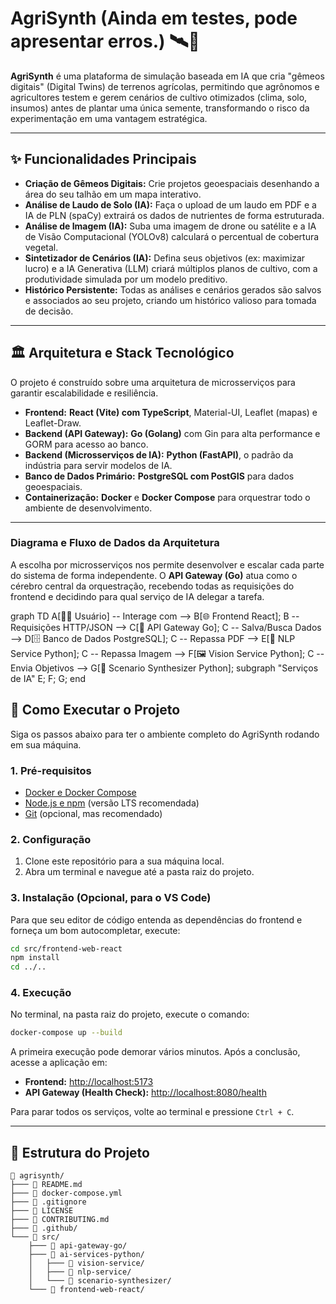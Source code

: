 # AgriSynth (Ainda em testes, pode apresentar erros.) 🛰️🌱

**AgriSynth** é uma plataforma de simulação baseada em IA que cria "gêmeos digitais" (Digital Twins) de terrenos agrícolas, permitindo que agrônomos e agricultores testem e gerem cenários de cultivo otimizados (clima, solo, insumos) antes de plantar uma única semente, transformando o risco da experimentação em uma vantagem estratégica.

---

## ✨ Funcionalidades Principais

-   **Criação de Gêmeos Digitais:** Crie projetos geoespaciais desenhando a área do seu talhão em um mapa interativo.
-   **Análise de Laudo de Solo (IA):** Faça o upload de um laudo em PDF e a IA de PLN (spaCy) extrairá os dados de nutrientes de forma estruturada.
-   **Análise de Imagem (IA):** Suba uma imagem de drone ou satélite e a IA de Visão Computacional (YOLOv8) calculará o percentual de cobertura vegetal.
-   **Sintetizador de Cenários (IA):** Defina seus objetivos (ex: maximizar lucro) e a IA Generativa (LLM) criará múltiplos planos de cultivo, com a produtividade simulada por um modelo preditivo.
-   **Histórico Persistente:** Todas as análises e cenários gerados são salvos e associados ao seu projeto, criando um histórico valioso para tomada de decisão.

---

## 🏛️ Arquitetura e Stack Tecnológico

O projeto é construído sobre uma arquitetura de microsserviços para garantir escalabilidade e resiliência.

-   **Frontend:** **React (Vite) com TypeScript**, Material-UI, Leaflet (mapas) e Leaflet-Draw.
-   **Backend (API Gateway):** **Go (Golang)** com Gin para alta performance e GORM para acesso ao banco.
-   **Backend (Microsserviços de IA):** **Python (FastAPI)**, o padrão da indústria para servir modelos de IA.
-   **Banco de Dados Primário:** **PostgreSQL com PostGIS** para dados geoespaciais.
-   **Containerização:** **Docker** e **Docker Compose** para orquestrar todo o ambiente de desenvolvimento.

---

### Diagrama e Fluxo de Dados da Arquitetura

A escolha por microsserviços nos permite desenvolver e escalar cada parte do sistema de forma independente. O **API Gateway (Go)** atua como o cérebro central da orquestração, recebendo todas as requisições do frontend e decidindo para qual serviço de IA delegar a tarefa.

graph TD
    A[👨‍💻 Usuário] -- Interage com --> B[🌐 Frontend React];
    B -- Requisições HTTP/JSON --> C[🚀 API Gateway Go];
    C -- Salva/Busca Dados --> D[🗄️ Banco de Dados PostgreSQL];
    C -- Repassa PDF --> E[📄 NLP Service Python];
    C -- Repassa Imagem --> F[🖼️ Vision Service Python];
    C -- Envia Objetivos --> G[🧠 Scenario Synthesizer Python];
    subgraph "Serviços de IA"
        E; F; G;
    end

## 🚀 Como Executar o Projeto

Siga os passos abaixo para ter o ambiente completo do AgriSynth rodando em sua máquina.

### 1. Pré-requisitos

-   [Docker e Docker Compose](https://www.docker.com/products/docker-desktop/)
-   [Node.js e npm](https://nodejs.org/) (versão LTS recomendada)
-   [Git](https://git-scm.com/downloads) (opcional, mas recomendado)

### 2. Configuração

1.  Clone este repositório para a sua máquina local.
2.  Abra um terminal e navegue até a pasta raiz do projeto.

### 3. Instalação (Opcional, para o VS Code)

Para que seu editor de código entenda as dependências do frontend e forneça um bom autocompletar, execute:

```bash
cd src/frontend-web-react
npm install
cd ../..
```

### 4. Execução

No terminal, na pasta raiz do projeto, execute o comando:

```bash
docker-compose up --build
```

A primeira execução pode demorar vários minutos. Após a conclusão, acesse a aplicação em:

-   **Frontend:** [http://localhost:5173](http://localhost:5173)
-   **API Gateway (Health Check):** [http://localhost:8080/health](http://localhost:8080/health)

Para parar todos os serviços, volte ao terminal e pressione `Ctrl + C`.

---

## 📁 Estrutura do Projeto

```
📁 agrisynth/
├─── 📄 README.md
├─── 📄 docker-compose.yml
├─── 📄 .gitignore
├─── 📄 LICENSE
├─── 📄 CONTRIBUTING.md
├─── 📁 .github/
└─── 📁 src/
    ├─── 📁 api-gateway-go/
    ├─── 📁 ai-services-python/
    │   ├─── 📁 vision-service/
    │   ├─── 📁 nlp-service/
    │   └─── 📁 scenario-synthesizer/
    └─── 📁 frontend-web-react/
```
